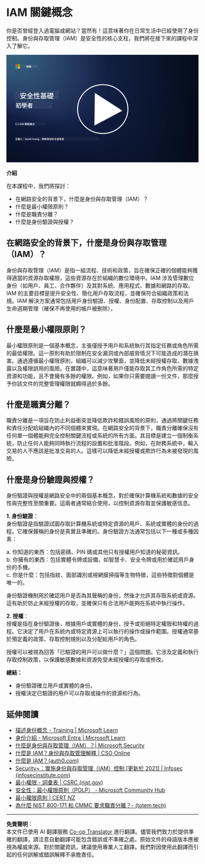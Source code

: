 <!--
CO_OP_TRANSLATOR_METADATA:
{
  "original_hash": "2e3864e3d579f0dbb4ac2ec8c5f82acf",
  "translation_date": "2025-09-03T16:57:20+00:00",
  "source_file": "2.1 IAM key concepts.md",
  "language_code": "tw"
}
-->
# IAM 關鍵概念

你是否曾經登入過電腦或網站？當然有！這意味著你在日常生活中已經使用了身份控制。身份與存取管理（IAM）是安全性的核心支柱，我們將在接下來的課程中深入了解它。

[![觀看影片](../../translated_images/2-1_placeholder.00302da3e773051f1319ab8d93ff0f19d3e80a27d4f939e647839f280ac9c0fb.tw.png)](https://learn-video.azurefd.net/vod/player?id=3d2a9cb5-e25a-4b25-9e5a-b3fee2360f24)

**介紹**

在本課程中，我們將探討：

- 在網路安全的背景下，什麼是身份與存取管理（IAM）？
- 什麼是最小權限原則？
- 什麼是職責分離？
- 什麼是身份驗證與授權？

## 在網路安全的背景下，什麼是身份與存取管理（IAM）？

身份與存取管理（IAM）是指一組流程、技術和政策，旨在確保正確的個體能夠獲得適當的資源存取權限，這些資源存在於組織的數位環境中。IAM 涉及管理數位身份（如用戶、員工、合作夥伴）及其對系統、應用程式、數據和網路的存取。IAM 的主要目標是提升安全性、簡化用戶存取流程，並確保符合組織政策和法規。IAM 解決方案通常包括用戶身份驗證、授權、身份配置、存取控制以及用戶生命週期管理（確保不再使用的帳戶被刪除）。

## 什麼是最小權限原則？

最小權限原則是一個基本概念，主張僅授予用戶和系統執行其指定任務或角色所需的最低權限。這一原則有助於限制在安全漏洞或內部威脅情況下可能造成的潛在損害。通過遵循最小權限原則，組織可以減少攻擊面，並降低未經授權存取、數據洩露以及權限誤用的風險。在實踐中，這意味著用戶僅能存取其工作角色所需的特定資源和功能，且不會擁有多餘的權限。例如，如果你只需要閱讀一份文件，那麼授予你該文件的完整管理權限就顯得過於多餘。

## 什麼是職責分離？

職責分離是一項旨在防止利益衝突並降低欺詐和錯誤風險的原則，通過將關鍵任務和責任分配給組織內的不同個體來實現。在網路安全的背景下，職責分離確保沒有任何單一個體能夠完全控制關鍵流程或系統的所有方面。其目標是建立一個制衡系統，防止任何人能夠同時執行流程的設置和批准階段。例如，在財務系統中，輸入交易的人不應該是批准交易的人。這樣可以降低未經授權或欺詐行為未被發現的風險。

## 什麼是身份驗證與授權？

身份驗證與授權是網路安全中的兩個基本概念，對於確保計算機系統和數據的安全性與完整性至關重要。這兩者通常結合使用，以控制資源存取並保護敏感信息。

**1. 身份驗證**：  
身份驗證是指驗證試圖存取計算機系統或特定資源的用戶、系統或實體的身份的過程。它確保聲稱的身份是真實且準確的。身份驗證方法通常包括以下一種或多種因素：

a. 你知道的東西：包括密碼、PIN 碼或其他只有授權用戶知道的秘密資訊。  
b. 你擁有的東西：包括實體令牌或設備，如智慧卡、安全令牌或用於確認用戶身份的手機。  
c. 你是什麼：包括指紋、面部識別或視網膜掃描等生物特徵，這些特徵對個體是唯一的。

身份驗證機制用於確認用戶是否為其聲稱的身份，然後才允許其存取系統或資源。這有助於防止未經授權的存取，並確保只有合法用戶能夠在系統中執行操作。

**2. 授權**：  
授權是指在身份驗證後，根據用戶或實體的身份，授予或拒絕特定權限和特權的過程。它決定了用戶在系統內或特定資源上可以執行的操作或操作範圍。授權通常基於預定義的政策、存取控制規則以及分配給用戶的角色。

授權可以被視為回答「已驗證的用戶可以做什麼？」這個問題。它涉及定義和執行存取控制政策，以保護敏感數據和資源免受未經授權的存取或修改。

**總結：**

- 身份驗證確立用戶或實體的身份。  
- 授權決定已驗證的用戶可以存取或操作的資源和行為。

## 延伸閱讀

- [描述身份概念 - Training | Microsoft Learn](https://learn.microsoft.com/training/modules/describe-identity-principles-concepts/?WT.mc_id=academic-96948-sayoung)  
- [身份介紹 - Microsoft Entra | Microsoft Learn](https://learn.microsoft.com/azure/active-directory/fundamentals/identity-fundamental-concepts?WT.mc_id=academic-96948-sayoung)  
- [什麼是身份與存取管理（IAM）？| Microsoft Security](https://www.microsoft.com/security/business/security-101/what-is-identity-access-management-iam?WT.mc_id=academic-96948-sayoung)  
- [什麼是 IAM？身份與存取管理解釋 | CSO Online](https://www.csoonline.com/article/518296/what-is-iam-identity-and-access-management-explained.html)  
- [什麼是 IAM？(auth0.com)](https://auth0.com/blog/what-is-iam/)  
- [Security+：實施身份與存取管理（IAM）控制 [更新於 2021] | Infosec (infosecinstitute.com)](https://resources.infosecinstitute.com/certifications/securityplus/security-implementing-identity-and-access-management-iam-controls/)  
- [最小權限 - 詞彙表 | CSRC (nist.gov)](https://csrc.nist.gov/glossary/term/least_privilege)  
- [安全性：最小權限原則（POLP） - Microsoft Community Hub](https://techcommunity.microsoft.com/t5/azure-sql-blog/security-the-principle-of-least-privilege-polp/ba-p/2067390?WT.mc_id=academic-96948-sayoung)  
- [最小權限原則 | CERT NZ](https://www.cert.govt.nz/it-specialists/critical-controls/principle-of-least-privilege/)  
- [為什麼 NIST 800-171 和 CMMC 要求職責分離？- (totem.tech)](https://www.totem.tech/cmmc-separation-of-duties/)  

---

**免責聲明**：  
本文件已使用 AI 翻譯服務 [Co-op Translator](https://github.com/Azure/co-op-translator) 進行翻譯。儘管我們致力於提供準確的翻譯，請注意自動翻譯可能包含錯誤或不準確之處。原始文件的母語版本應被視為權威來源。對於關鍵資訊，建議使用專業人工翻譯。我們對因使用此翻譯而引起的任何誤解或錯誤解釋不承擔責任。